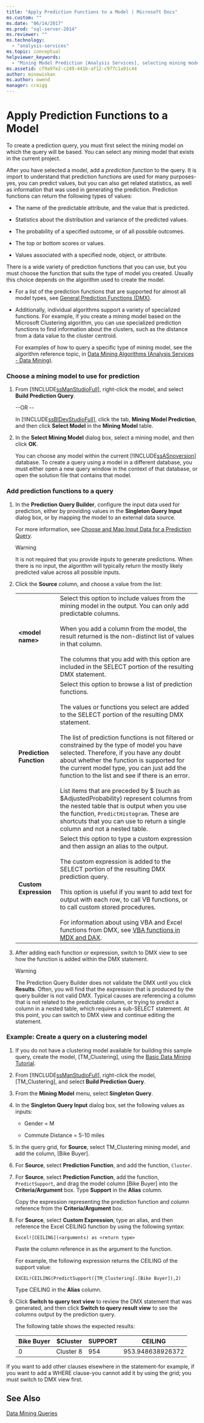 ```yaml
---
title: "Apply Prediction Functions to a Model | Microsoft Docs"
ms.custom: ""
ms.date: "06/14/2017"
ms.prod: "sql-server-2014"
ms.reviewer: ""
ms.technology: 
  - "analysis-services"
ms.topic: conceptual
helpviewer_keywords: 
  - "Mining Model Prediction [Analysis Services], selecting mining models"
ms.assetid: cf9a97e2-c249-441b-af12-c977c1a91c44
author: minewiskan
ms.author: owend
manager: craigg
---
```

# Apply Prediction Functions to a Model
  To create a prediction query, you must first select the mining model on which the query will be based. You can select any mining model that exists in the current project.  
  
 After you have selected a model, add a *prediction function* to the query. It is import to understand that prediction functions are used for many purposes-yes, you can predict values, but you can also get related statistics, as well as information that was used in generating the prediction. Prediction functions can return the following types of values:  
  
-   The name of the predictable attribute, and the value that is predicted.  
  
-   Statistics about the distribution and variance of the predicted values.  
  
-   The probability of a specified outcome, or of all possible outcomes.  
  
-   The top or bottom scores or values.  
  
-   Values associated with a specified node, object, or attribute.  
  
 There is a wide variety of prediction functions that you can use, but you must choose the function that suits the type of model you created. Usually this choice depends on the algorithm used to create the model.  
  
-   For a list of the prediction functions that are supported for almost all model types, see [General Prediction Functions &#40;DMX&#41;](/sql/dmx/general-prediction-functions-dmx).  
  
-   Additionally, individual algorithms support a variety of specialized functions. For example, if you create a mining model based on the Microsoft Clustering algorithm, you can use specialized prediction functions to find information about the clusters, such as the distance from a data value to the cluster centroid.  
  
     For examples of how to query a specific type of mining model, see the algorithm reference topic, in [Data Mining Algorithms &#40;Analysis Services - Data Mining&#41;](data-mining-algorithms-analysis-services-data-mining.md).  
  
### Choose a mining model to use for prediction  
  
1.  From [!INCLUDE[ssManStudioFull](../../includes/ssmanstudiofull-md.md)], right-click the model, and select **Build Prediction Query**.  
  
     --OR --  
  
     In [!INCLUDE[ssBIDevStudioFull](../../includes/ssbidevstudiofull-md.md)], click the tab, **Mining Model Prediction**, and then click **Select Model** in the  **Mining Model** table.  
  
2.  In the **Select Mining Model** dialog box, select a mining model, and then click **OK**.  
  
     You can choose any model within the current [!INCLUDE[ssASnoversion](../../includes/ssasnoversion-md.md)] database. To create a query using a model in a different database, you must either open a new query window in the context of that database, or open the solution file that contains that model.  
  
### Add prediction functions to a query  
  
1.  In the **Prediction Query Builder**, configure the input data used for prediction, either by providing values in the **Singleton Query Input** dialog box, or by mapping the model to an external data source.  
  
     For more information, see [Choose and Map Input Data for a Prediction Query](choose-and-map-input-data-for-a-prediction-query.md).  
  
    > [!WARNING]  
    >  It is not required that you provide inputs to generate predictions. When there is no input, the algorithm will typically return the mostly likely predicted value across all possible inputs.  
  
2.  Click the **Source** column, and choose a value from the list:  
  
    |||  
    |-|-|  
    |**\<model name>**|Select this option to include values from the mining model in the output. You can only add predictable columns.<br /><br /> When you add a column from the model, the result returned is the non-distinct list of values in that column.<br /><br /> The columns that you add with this option are included in the SELECT portion of the resulting DMX statement.|  
    |**Prediction Function**|Select this option to browse a list of prediction functions.<br /><br /> The values or functions you select are added to the SELECT portion of the resulting DMX statement.<br /><br /> The list of prediction functions is not filtered or constrained by the type of model you have selected. Therefore, if you have any doubt about whether the function is supported for the current model type, you can just add the function to the list and see if there is an error.<br /><br /> List items that are preceded by $ (such as $AdjustedProbability) represent columns from the nested table that is output when you use the function, `PredictHistogram`. These are shortcuts that you can use to return a single column and not a nested table.|  
    |**Custom Expression**|Select this option to type a custom expression and then assign an alias to the output.<br /><br /> The custom expression is added to the SELECT portion of the resulting DMX prediction query.<br /><br /> This option is useful if you want to add text for output with each row, to call VB functions, or to call custom stored procedures.<br /><br /> For information about using VBA and Excel functions from DMX, see [VBA functions in MDX and DAX](/sql/mdx/vba-functions-in-mdx-and-dax).|  
  
3.  After adding each function or expression, switch to DMX view to see how the function is added within the DMX statement.  
  
    > [!WARNING]  
    >  The Prediction Query Builder does not validate the DMX until you click **Results**. Often, you will find that the expression that is produced by the query builder is not valid DMX. Typical causes are referencing a column that is not related to the predictable column, or trying to predict a column in a nested table, which requires a sub-SELECT statement. At this point, you can switch to DMX view and continue editing the statement.  
  
### Example: Create a query on a clustering model  
  
1.  If you do not have a clustering model available for building this sample query, create the model, [TM_Clustering], using the [Basic Data Mining Tutorial](../../tutorials/basic-data-mining-tutorial.md).  
  
2.  From [!INCLUDE[ssManStudioFull](../../includes/ssmanstudiofull-md.md)], right-click the model, [TM_Clustering], and select **Build Prediction Query**.  
  
3.  From the **Mining Model** menu, select **Singleton Query**.  
  
4.  In the **Singleton Query Input** dialog box, set the following values as inputs:  
  
    -   Gender = M  
  
    -   Commute Distance = 5-10 miles  
  
5.  In the query grid, for **Source**, select TM_Clustering mining model, and add the column, [Bike Buyer].  
  
6.  For **Source**, select **Prediction Function**, and add the function, `Cluster`.  
  
7.  For **Source**, select **Prediction Function**, add the function, `PredictSupport`, and drag the model column [Bike Buyer] into the **Criteria/Argument** box. Type **Support** in the **Alias** column.  
  
     Copy the expression representing the prediction function and column reference from the **Criteria/Argument** box.  
  
8.  For **Source**, select **Custom Expression**, type an alias, and then reference the Excel CEILING function by using the following syntax:  
  
    ```  
    Excel![CEILING](<arguments) as <return type>  
    ```  
  
     Paste the column reference in as the argument to the function.  
  
     For example, the following expression returns the CEILING of the support value:  
  
    ```  
    EXCEL!CEILING(PredictSupport([TM_Clustering].[Bike Buyer]),2)  
    ```  
  
     Type CEILING in the **Alias** column.  
  
9. Click **Switch to query text view** to review the DMX statement that was generated, and then click **Switch to query result view** to see the columns output by the prediction query.  
  
     The following table shows the expected results:  
  
    |Bike Buyer|$Cluster|SUPPORT|CEILING|  
    |----------------|--------------|-------------|-------------|  
    |0|Cluster 8|954|953.948638926372|  
  
 If you want to add other clauses elsewhere in the statement-for example, if you want to add a WHERE clause-you cannot add it by using the grid; you must switch to DMX view first.  
  
## See Also  
 [Data Mining Queries](data-mining-queries.md)  
  
  

